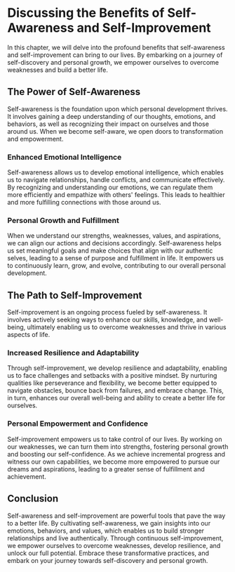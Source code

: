 Discussing the Benefits of Self-Awareness and Self-Improvement
=======================================================================

In this chapter, we will delve into the profound benefits that self-awareness and self-improvement can bring to our lives. By embarking on a journey of self-discovery and personal growth, we empower ourselves to overcome weaknesses and build a better life.

The Power of Self-Awareness
---------------------------

Self-awareness is the foundation upon which personal development thrives. It involves gaining a deep understanding of our thoughts, emotions, and behaviors, as well as recognizing their impact on ourselves and those around us. When we become self-aware, we open doors to transformation and empowerment.

### Enhanced Emotional Intelligence

Self-awareness allows us to develop emotional intelligence, which enables us to navigate relationships, handle conflicts, and communicate effectively. By recognizing and understanding our emotions, we can regulate them more efficiently and empathize with others' feelings. This leads to healthier and more fulfilling connections with those around us.

### Personal Growth and Fulfillment

When we understand our strengths, weaknesses, values, and aspirations, we can align our actions and decisions accordingly. Self-awareness helps us set meaningful goals and make choices that align with our authentic selves, leading to a sense of purpose and fulfillment in life. It empowers us to continuously learn, grow, and evolve, contributing to our overall personal development.

The Path to Self-Improvement
----------------------------

Self-improvement is an ongoing process fueled by self-awareness. It involves actively seeking ways to enhance our skills, knowledge, and well-being, ultimately enabling us to overcome weaknesses and thrive in various aspects of life.

### Increased Resilience and Adaptability

Through self-improvement, we develop resilience and adaptability, enabling us to face challenges and setbacks with a positive mindset. By nurturing qualities like perseverance and flexibility, we become better equipped to navigate obstacles, bounce back from failures, and embrace change. This, in turn, enhances our overall well-being and ability to create a better life for ourselves.

### Personal Empowerment and Confidence

Self-improvement empowers us to take control of our lives. By working on our weaknesses, we can turn them into strengths, fostering personal growth and boosting our self-confidence. As we achieve incremental progress and witness our own capabilities, we become more empowered to pursue our dreams and aspirations, leading to a greater sense of fulfillment and achievement.

Conclusion
----------

Self-awareness and self-improvement are powerful tools that pave the way to a better life. By cultivating self-awareness, we gain insights into our emotions, behaviors, and values, which enables us to build stronger relationships and live authentically. Through continuous self-improvement, we empower ourselves to overcome weaknesses, develop resilience, and unlock our full potential. Embrace these transformative practices, and embark on your journey towards self-discovery and personal growth.
